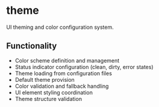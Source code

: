 # theme

UI theming and color configuration system.

## Functionality

- Color scheme definition and management
- Status indicator configuration (clean, dirty, error states)
- Theme loading from configuration files
- Default theme provision
- Color validation and fallback handling
- UI element styling coordination
- Theme structure validation
